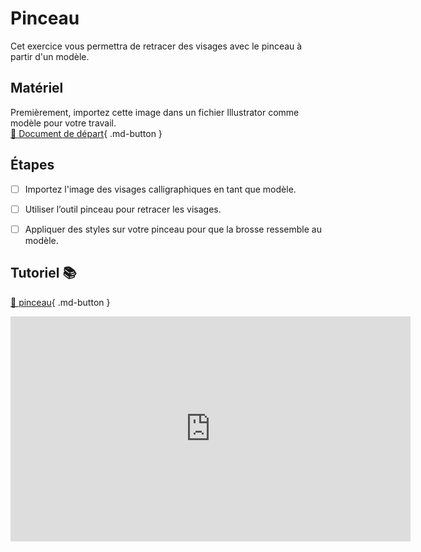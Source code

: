 # Pinceau
Cet exercice vous permettra de retracer des visages avec le pinceau à partir d'un modèle.   
      


## Matériel

Premièrement, importez cette image dans un fichier Illustrator comme modèle pour votre travail.   
[📁 Document de départ](https://cmontmorency365.sharepoint.com/:i:/s/TIM-582214-Animation2d77/ETyiwKt5n_dNnbMV-cqBO30Btb73HIOFm92_MZQ1A0akFw?e=BMZLrd){ .md-button }       

      

## Étapes

- [ ] Importez l'image des visages calligraphiques en tant que modèle.
- [ ] Utiliser l’outil pinceau pour retracer les visages.
- [ ] Appliquer des styles sur votre pinceau pour que la brosse ressemble au modèle.

      

## Tutoriel 📚
[📁 pinceau](https://cmontmorency365.sharepoint.com/:v:/s/TIM-582214-Animation2d77/EeAcTCH7CUZKk6CTkwhG8-8B371RWYGBXqiUseW9LAPJlw?e=RSCgQ1){ .md-button }       

<iframe src="https://cmontmorency365.sharepoint.com/sites/TIM-582214-Animation2d77/_layouts/15/embed.aspx?UniqueId=214c1ce0-09fb-4a46-93a0-93930846f3ef&embed=%7B%22ust%22%3Atrue%2C%22hv%22%3A%22CopyEmbedCode%22%7D&referrer=StreamWebApp&referrerScenario=EmbedDialog.Create" width="640" height="360" frameborder="0" scrolling="no" allowfullscreen title="01_outil_pinceau.mp4"></iframe>
